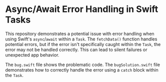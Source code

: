 # Async/Await Error Handling in Swift Tasks

This repository demonstrates a potential issue with error handling when using Swift's `async`/`await` within a `Task`.  The `fetchData()` function handles potential errors, but if the error isn't specifically caught within the `Task`, the error may not be handled correctly. This can lead to silent failures or unexpected app behavior.

The `bug.swift` file shows the problematic code. The `bugSolution.swift` file demonstrates how to correctly handle the error using a `catch` block within the `Task`. 